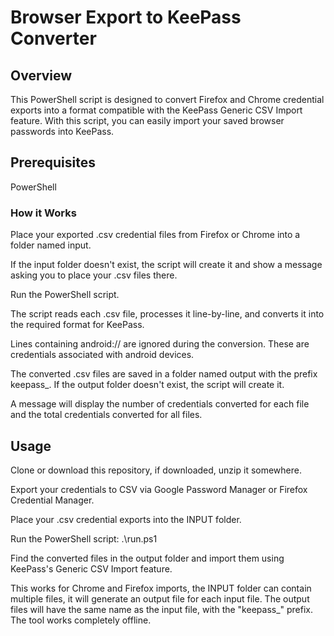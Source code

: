 # Browser Export to KeePass Converter

## Overview
This PowerShell script is designed to convert Firefox and Chrome credential exports into a format compatible with the KeePass Generic CSV Import feature. With this script, you can easily import your saved browser passwords into KeePass.

## Prerequisites
PowerShell
### How it Works
Place your exported .csv credential files from Firefox or Chrome into a folder named input.

If the input folder doesn't exist, the script will create it and show a message asking you to place your .csv files there.

Run the PowerShell script.

The script reads each .csv file, processes it line-by-line, and converts it into the required format for KeePass.

Lines containing android:// are ignored during the conversion.
These are credentials associated with android devices.

The converted .csv files are saved in a folder named output with the prefix keepass_.
If the output folder doesn't exist, the script will create it.

A message will display the number of credentials converted for each file and the total credentials converted for all files.

## Usage
Clone or download this repository, if downloaded, unzip it somewhere.

Export your credentials to CSV via Google Password Manager or Firefox Credential Manager.

Place your .csv credential exports into the INPUT folder.

Run the PowerShell script: .\run.ps1

Find the converted files in the output folder and import them using KeePass's Generic CSV Import feature.

This works for Chrome and Firefox imports, the INPUT folder can contain multiple files, it will generate an output file for each input file.
The output files will have the same name as the input file, with the "keepass_" prefix.
The tool works completely offline.